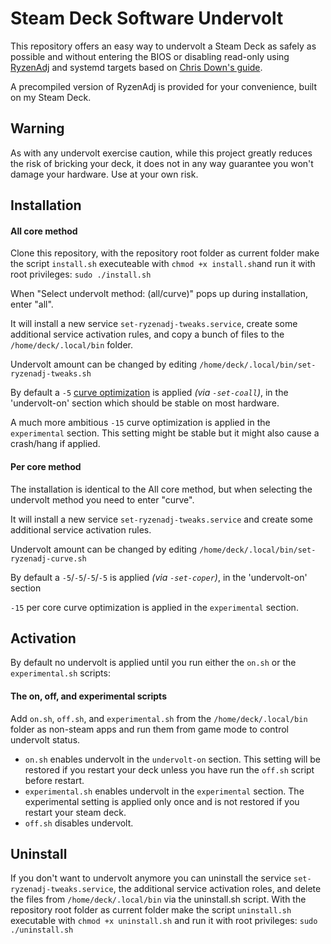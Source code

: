 # Steam Deck Software Undervolt
This repository offers an easy way to undervolt a Steam Deck as safely as possible and without entering the BIOS or disabling read-only using [RyzenAdj](https://github.com/FlyGoat/RyzenAdj) and systemd targets based on [Chris Down's guide](https://chrisdown.name/2017/10/29/adding-power-related-targets-to-systemd.html). 

A precompiled version of RyzenAdj is provided for your convenience, built on my Steam Deck.

## Warning

As with any undervolt exercise caution, while this project greatly reduces the risk of bricking your deck, it does not in any way guarantee you won't damage your hardware. Use at your own risk.

## Installation
#### All core method
Clone this repository, with the repository root folder as current folder make the script `install.sh` executeable with `chmod +x install.sh`and run it with root privileges: `sudo ./install.sh`

When "Select undervolt method: (all/curve)" pops up during installation, enter "all".

It will install a new service `set-ryzenadj-tweaks.service`, create some additional service activation rules, and copy a bunch of files to the `/home/deck/.local/bin` folder.


Undervolt amount can be changed by editing `/home/deck/.local/bin/set-ryzenadj-tweaks.sh`

By default a `-5` [curve optimization](https://www.amd.com/system/files/documents/faq-curve-optimizer.pdf) is applied *(via `-set-coall`)*, in the 'undervolt-on' section which should be stable on most hardware.

A much more ambitious `-15` curve optimization is applied in the `experimental` section. This setting might be stable but it might also cause a crash/hang if applied.

#### Per core method
The installation is identical to the All core method, but when selecting the undervolt method you need to enter "curve".

It will install a new service `set-ryzenadj-tweaks.service` and create some additional service activation rules.

Undervolt amount can be changed by editing `/home/deck/.local/bin/set-ryzenadj-curve.sh`

By default a `-5`/`-5`/`-5`/`-5` is applied *(via `-set-coper`)*, in the 'undervolt-on' section 

`-15` per core curve optimization is applied in the `experimental` section.

## Activation

By default no undervolt is applied until you run either the `on.sh` or the `experimental.sh` scripts:

#### The on, off, and experimental scripts
Add `on.sh`, `off.sh`, and `experimental.sh` from the `/home/deck/.local/bin` folder as non-steam apps and run them from game mode to control undervolt status.
* `on.sh` enables undervolt in the `undervolt-on` section. This setting will be restored if you restart your deck unless you have run the `off.sh` script before restart.
* `experimental.sh` enables undervolt in the `experimental` section. The experimental setting is applied only once and is not restored if you restart your steam deck.
* `off.sh` disables undervolt.

## Uninstall
If you don't want to undervolt anymore you can uninstall the service `set-ryzenadj-tweaks.service`, the additional service activation roles, and delete the files from `/home/deck/.local/bin` via the uninstall.sh script.
With the repository root folder as current folder make the script `uninstall.sh` executable with `chmod +x uninstall.sh` and run it with root privileges: `sudo ./uninstall.sh`

